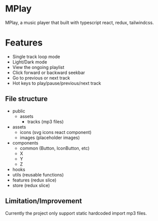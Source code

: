 # MPlay

MPlay, a music player that built with typescript react, redux, tailwindcss.

# Features

- Single track loop mode
- Light/Dark mode
- View the ongoing playlist
- Click forward or backward seekbar
- Go to previous or next track
- Hot keys to play/pause/previous/next track

## File structure

- public
  - assets
    - tracks (mp3 files)
- assets
  - icons (svg icons react component)
  - images (placeholder images)
- components
  - common (Button, IconButton, etc)
  - X
  - Y
  - Z
- hooks
- utils (reusable functions)
- features (redux slice)
- store (redux slice)

## Limitation/Improvement

Currently the project only support static hardcoded import mp3 files.
